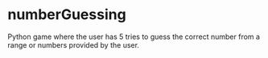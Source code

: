 # numberGuessing

Python game where the user has 5 tries to guess the correct number from a range or numbers provided by the user.
